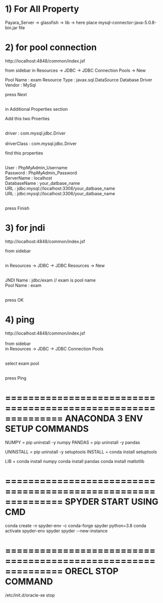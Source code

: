 # 1) For All Property 

Payara_Server -> glassfish -> lib -> here place mysql-connector-java-5.0.8-bin.jar file

# 2) for pool connection

http://localhost:4848/common/index.jsf

from sidebar 
in Resources -> JDBC -> JDBC Connection Pools -> New

Pool Name : exam
Resource Type : javax.sql.DataSource
Database Driver Vendor : MySql

press Next

<br/>in Additional Properties section

Add this two Proerties

<br/>driver : com.mysql.jdbc.Driver<br/>
<br/>driverClass : com.mysql.jdbc.Driver

find this properties

<br/>User : PhpMyAdmin_Username
<br/>Password : PhpMyAdmin_Password
<br/>ServerName : localhost
<br/>DatabaseName : your_datbase_name
<br/>URL : jdbc:mysql://localhost:3306/your_datbase_name
<br/>URL : jdbc:mysql://localhost:3306/your_datbase_name

<br/>press Finish

# 3) for jndi

http://localhost:4848/common/index.jsf

from sidebar 

<br/>in Resources -> JDBC -> JDBC Resources -> New

<br/>JNDI Name : jdbc/exam // exam is pool name
<br/>Pool Name : exam

<br/>press OK

# 4) ping

http://localhost:4848/common/index.jsf
<br/>
<br/>from sidebar 
<br/>in Resources -> JDBC -> JDBC Connection Pools

<br/>select exam pool

<br/>press Ping





==============================================================
ANACONDA 3 ENV SETUP COMMANDS                               
==============================================================

NUMPY  = pip uninstall -y numpy
PANDAS = pip uninstall -y pandas
    
UNINSTALL = pip uninstall -y setuptools
INSTALL   = conda install setuptools

LIB = conda install numpy 
      conda install pandas
      conda install matlotlib

==============================================================
SPYDER START USING CMD                              
==============================================================
conda create -n spyder-env -c conda-forge spyder python=3.8
conda activate spyder-env
spyder
spyder --new-instance

==============================================================
ORECL STOP COMMAND                              
==============================================================
/etc/init.d/oracle-xe stop
